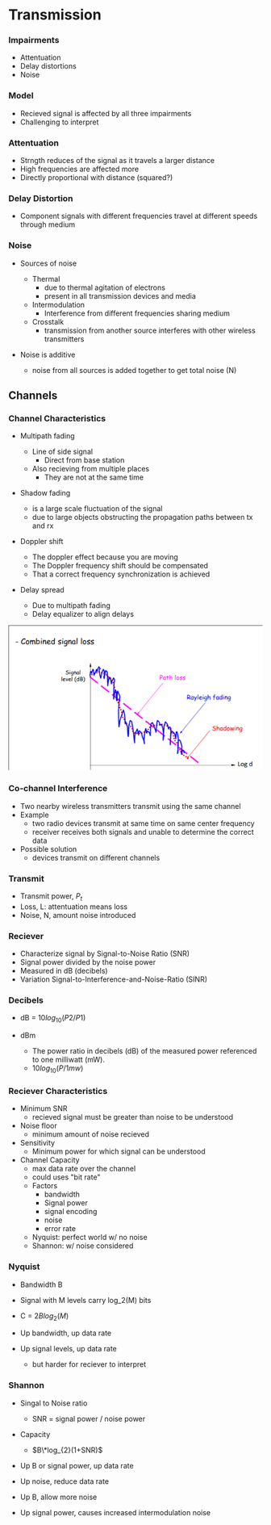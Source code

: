 
# Transmission


### Impairments
- Attentuation 
- Delay distortions
- Noise


### Model
- Recieved signal is affected by all three impairments
- Challenging to interpret

### Attentuation
- Strngth reduces of the signal as it travels a larger distance
- High frequencies are affected more
- Directly proportional with distance (squared?)

### Delay Distortion
- Component signals with different frequencies travel at different speeds through medium


### Noise
- Sources of noise
    - Thermal
        - due to thermal agitation of electrons
        - present in all transmission devices and media
    - Intermodulation 
        - Interference from different frequencies sharing medium
    - Crosstalk
        - transmission from another source interferes with other wireless transmitters

- Noise is additive
    - noise from all sources is added together to get total noise (N)


## Channels


### Channel Characteristics
- Multipath fading
    - Line of side signal 
        - Direct from base station
    - Also recieving from multiple places
        - They are not at the same time

- Shadow fading
    - is a large scale fluctuation of the signal 
    - due to large objects obstructing the propagation paths between tx and rx

- Doppler shift
    - The doppler effect because you are moving
    - The Doppler frequency shift should be compensated 
    - That a correct frequency synchronization is achieved

- Delay spread
    - Due to multipath fading
    - Delay equalizer to align delays


![combine](./combined.png)



### Co-channel Interference
- Two nearby wireless transmitters transmit using the same channel
- Example 
    - two radio devices transmit at same time on same center frequency
    - receiver receives both signals and unable to determine the correct data
- Possible solution
    - devices transmit on different channels



### Transmit
- Transmit power, $P_t$
- Loss, L: attentuation means loss
- Noise, N, amount noise introduced

### Reciever
- Characterize signal by Signal-to-Noise Ratio (SNR)
- Signal power divided by the noise power
- Measured in dB (decibels)
- Variation Signal-to-Interference-and-Noise-Ratio (SINR)


### Decibels 
- dB = $10log_{10}(P2/P1)$

- dBm 
    - The power ratio in decibels (dB) of the measured power referenced to one milliwatt (mW).
    - $10log_{10}(P/1mw)$


### Reciever Characteristics
- Minimum SNR 
    - recieved signal must be greater than noise to be understood
- Noise floor
    - minimum amount of noise recieved
- Sensitivity
    - Minimum power for which signal can be understood
- Channel Capacity
    - max data rate over the channel
    - could uses "bit rate"  
    - Factors
        - bandwidth
        - Signal power
        - signal encoding
        - noise
        - error rate
    - Nyquist: perfect world w/ no noise
    - Shannon: w/ noise considered


### Nyquist
- Bandwidth B
- Signal with M levels carry log_2(M) bits
- C = $2Blog_{2}(M)$

- Up bandwidth, up data rate
- Up signal levels, up data rate
    - but harder for reciever to interpret


### Shannon
- Singal to Noise ratio
    - SNR = signal power / noise power
- Capacity
    - $B\*log_{2}(1+SNR)$

- Up B or signal power, up data rate
- Up noise, reduce data rate
- Up B, allow more noise
- Up signal power, causes increased intermodulation noise



